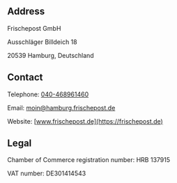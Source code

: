 ## Address

Frischepost GmbH

Ausschläger Billdeich 18

20539 Hamburg, Deutschland

## Contact

Telephone: [040-468961460](tel:040468961460)

Email: [moin@hamburg.frischepost.de](mailto:moin@hamburg.frischepost.de)

Website: [www.frischepost.de](https://frischepost.de)

## Legal

Chamber of Commerce registration number: HRB 137915

VAT number: DE301414543
